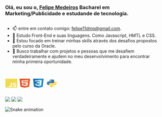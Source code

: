 ### Olá, eu sou o, <a href="https://www.linkedin.com/in/felipedem/">Felipe Medeiros</a> Bacharel em Marketing/Publicidade e estudande de tecnologia.
##

- 📫 entre em contato comigo: felipe11dmp@gmail.com.
- 📖 Estudo Front-End e suas linguagens. Como Javascript, HMTL e CSS.
- 🔭 Estou focado em treinar minhas skills através dos desafios propostos pelo curso da Oracle.
- 👯 Busco trabalhar com projetos e pessoas que me desafiem verdadeiramente e ajudem no meu desenvolvimento para encontrar minha primeira oportunidade.
##
<div style="display: inline_block"><br>
  <img align="center" alt="Rafa-Js" height="30" width="40" src="https://raw.githubusercontent.com/devicons/devicon/master/icons/javascript/javascript-plain.svg">
  <img align="center" alt="Rafa-HTML" height="30" width="40" src="https://raw.githubusercontent.com/devicons/devicon/master/icons/html5/html5-original.svg">
  <img align="center" alt="Rafa-CSS" height="30" width="40" src="https://raw.githubusercontent.com/devicons/devicon/master/icons/css3/css3-original.svg">
  <img align="center" alt="Rafa-Python" height="30" width="40" src="https://raw.githubusercontent.com/devicons/devicon/master/icons/python/python-original.svg">
</div>

##


<div> 
  
  <a href="mailto:felipe11dmp@gmail.com"><img src="https://img.shields.io/badge/Gmail-D14836?style=for-the-badge&logo=gmail&logoColor=white" target="_blank"></a>
  <a href="https://instagram.com/felipedem" target="_blank"><img src="https://img.shields.io/badge/-Instagram-%23E4405F?style=for-the-badge&logo=instagram&logoColor=white" target="_blank"></a>
  <a href="https://www.linkedin.com/in/felipedem/" target="_blank"><img src="https://img.shields.io/badge/-LinkedIn-%230077B5?style=for-the-badge&logo=linkedin&logoColor=white" target="_blank"></a> 
  
![Snake animation](https://github.com/felipedem/felipedem/blob/output/github-contribution-grid-snake.svg)
</div>

